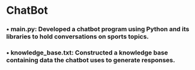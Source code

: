# ChatBot
### • main.py: Developed a chatbot program using Python and its libraries to hold conversations on sports topics.
### •	knowledge_base.txt: Constructed a knowledge base containing data the chatbot uses to generate responses. 

